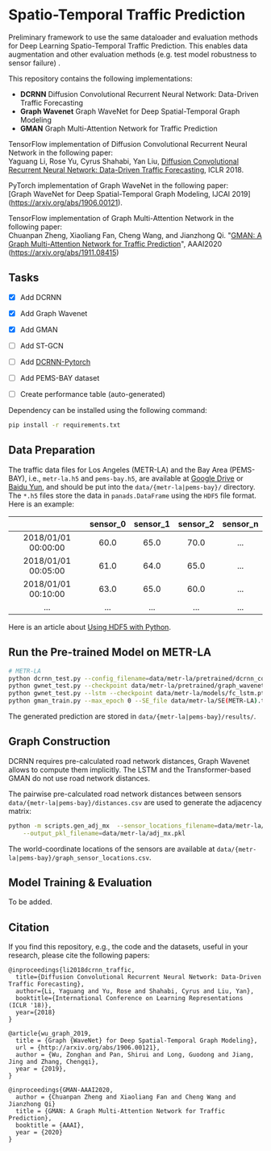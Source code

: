 # Spatio-Temporal Traffic Prediction
Preliminary framework to use the same dataloader and evaluation methods for Deep Learning Spatio-Temporal Traffic Prediction. This enables data augmentation and other evaluation methods (e.g.  test model robustness to sensor failure) . 

This repository contains the following implementations:
- **DCRNN** Diffusion Convolutional Recurrent Neural Network: Data-Driven Traffic Forecasting
- **Graph Wavenet** Graph WaveNet for Deep Spatial-Temporal Graph Modeling
- **GMAN** Graph Multi-Attention Network for Traffic Prediction


TensorFlow implementation of Diffusion Convolutional Recurrent Neural Network in the following paper: \
Yaguang Li, Rose Yu, Cyrus Shahabi, Yan Liu, [Diffusion Convolutional Recurrent Neural Network: Data-Driven Traffic Forecasting](https://arxiv.org/abs/1707.01926), ICLR 2018.

PyTorch implementation of Graph WaveNet in the following paper: \
[Graph WaveNet for Deep Spatial-Temporal Graph Modeling, IJCAI 2019] (https://arxiv.org/abs/1906.00121).

TensorFlow implementation of Graph Multi-Attention Network in the following paper: \
Chuanpan Zheng, Xiaoliang Fan, Cheng Wang, and Jianzhong Qi. "[GMAN: A Graph Multi-Attention Network for Traffic Prediction](https://arxiv.org/abs/1911.08415)", AAAI2020 (https://arxiv.org/abs/1911.08415)


## Tasks
- [X] Add DCRNN
- [X] Add Graph Wavenet
- [X] Add GMAN
- [ ] Add ST-GCN
- [ ] Add [DCRNN-Pytorch](https://github.com/chnsh/DCRNN_PyTorch)
- [ ] Add PEMS-BAY dataset
- [ ] Create performance table (auto-generated)


Dependency can be installed using the following command:
```bash
pip install -r requirements.txt
```

## Data Preparation
The traffic data files for Los Angeles (METR-LA) and the Bay Area (PEMS-BAY), i.e., `metr-la.h5` and `pems-bay.h5`, are available at [Google Drive](https://drive.google.com/open?id=10FOTa6HXPqX8Pf5WRoRwcFnW9BrNZEIX) or [Baidu Yun](https://pan.baidu.com/s/14Yy9isAIZYdU__OYEQGa_g), and should be
put into the `data/{metr-la|pems-bay}/` directory.
The `*.h5` files store the data in `panads.DataFrame` using the `HDF5` file format. Here is an example:

|                     | sensor_0 | sensor_1 | sensor_2 | sensor_n |
|:-------------------:|:--------:|:--------:|:--------:|:--------:|
| 2018/01/01 00:00:00 |   60.0   |   65.0   |   70.0   |    ...   |
| 2018/01/01 00:05:00 |   61.0   |   64.0   |   65.0   |    ...   |
| 2018/01/01 00:10:00 |   63.0   |   65.0   |   60.0   |    ...   |
|         ...         |    ...   |    ...   |    ...   |    ...   |


Here is an article about [Using HDF5 with Python](https://medium.com/@jerilkuriakose/using-hdf5-with-python-6c5242d08773).

## Run the Pre-trained Model on METR-LA

```bash
# METR-LA
python dcrnn_test.py --config_filename=data/metr-la/pretrained/dcrnn_config.yaml
python gwnet_test.py --checkpoint data/metr-la/pretrained/graph_wavenet_repr.pth --data data/metr-la/metr-la.h5
python gwnet_test.py --lstm --checkpoint data/metr-la/models/fc_lstm.pth --data data/metr-la/metr-la.h5
python gman_train.py --max_epoch 0 --SE_file data/metr-la/SE(METR-LA).txt --model_file data/metr-la/pretrained/GMAN_METR-LA --traffic_file data/metr-la/metr-la.h5
```
The generated prediction are stored in `data/{metr-la|pems-bay}/results/`.

## Graph Construction
DCRNN requires pre-calculated road network distances, Graph Wavenet allows to compute them implicitly.
The LSTM and the Transformer-based GMAN do not use road network distances.

The pairwise pre-calculated road network distances between sensors `data/{metr-la|pems-bay}/distances.csv` are used to generate the adjacency matrix:
```bash
python -m scripts.gen_adj_mx  --sensor_locations_filename=data/metr-la/graph_sensor_locations.csv --normalized_k=0.1\
    --output_pkl_filename=data/metr-la/adj_mx.pkl
```
The world-coordinate locations of the sensors are available at `data/{metr-la|pems-bay}/graph_sensor_locations.csv`.


## Model Training & Evaluation
To be added.

## Citation

If you find this repository, e.g., the code and the datasets, useful in your research, please cite the following papers:
```
@inproceedings{li2018dcrnn_traffic,
  title={Diffusion Convolutional Recurrent Neural Network: Data-Driven Traffic Forecasting},
  author={Li, Yaguang and Yu, Rose and Shahabi, Cyrus and Liu, Yan},
  booktitle={International Conference on Learning Representations (ICLR '18)},
  year={2018}
}

@article{wu_graph_2019,
  title = {Graph {WaveNet} for Deep Spatial-Temporal Graph Modeling},
  url = {http://arxiv.org/abs/1906.00121},
  author = {Wu, Zonghan and Pan, Shirui and Long, Guodong and Jiang, Jing and Zhang, Chengqi},
  year = {2019},
}

@inproceedings{GMAN-AAAI2020,
  author = {Chuanpan Zheng and Xiaoliang Fan and Cheng Wang and Jianzhong Qi}
  title = {GMAN: A Graph Multi-Attention Network for Traffic Prediction},
  booktitle = {AAAI},
  year = {2020}
}
```

